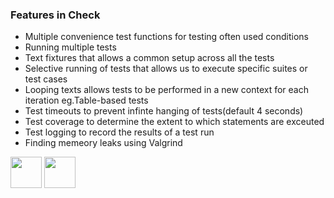 ### Features in Check
- Multiple convenience test functions for testing often used conditions
- Running multiple tests
- Text fixtures that allows a common setup across all the tests
- Selective running of tests that allows us to execute specific suites or test cases
- Looping texts allows tests to be performed in a new context for each iteration eg.Table-based tests
- Test timeouts to prevent infinte hanging of tests(default 4 seconds)
- Test coverage to determine the extent to which statements are exceuted
- Test logging to record the results of a test run
- Finding memeory leaks using Valgrind

[<img src="https://cloud.githubusercontent.com/assets/14101008/10718970/e8253ecc-7b43-11e5-8fcb-af3acab64686.png" width="50" height="50"></img>](https://github.com/hariniiyer/CSCI-5828_Presentation2_Testing-Frameworks/blob/master/CheckIntro.md)
[<img src="https://cloud.githubusercontent.com/assets/14101008/10718969/e5b6db32-7b43-11e5-886a-b848ca79f105.png" width="50" height="50"></img>](https://github.com/hariniiyer/CSCI-5828_Presentation2_Testing-Frameworks/blob/master/CheckSyntax.md)

